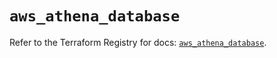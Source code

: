 # `aws_athena_database`

Refer to the Terraform Registry for docs: [`aws_athena_database`](https://registry.terraform.io/providers/hashicorp/aws/5.43.0/docs/resources/athena_database).

